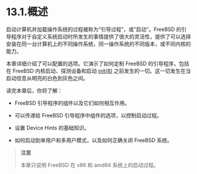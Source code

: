 # 13.1.概述

启动计算机并加载操作系统的过程被称为“引导过程”，或“启动”。FreeBSD 的引导程序对于自定义系统启动时所发生的事情提供了很大的灵活性，提供了可以选择安装在同一台计算机上的不同操作系统，同一操作系统的不同版本，或不同内核的能力。

本章详细介绍了可以配置的选项。它演示了如何定制 FreeBSD 的引导程序，包括在 FreeBSD 内核启动、探测设备和启动 [init(8)](https://www.freebsd.org/cgi/man.cgi?query=init&sektion=8&format=html) 之前发生的一切。这一切发生在当启动信息从明亮的白色到灰色之间。

读完本章后，你将了解：

- FreeBSD 引导程序的组件以及它们如何相互作用。

- 可以传递给 FreeBSD 引导程序中组件的选项，以控制启动过程。

- 设置 Device Hints 的基础知识。

- 如何启动到单用户和多用户模式，以及如何正确关闭 FreeBSD 系统。

> **注意**
> 
> 本章只说明 FreeBSD 在 x86 和 amd64 系统上的启动过程。
